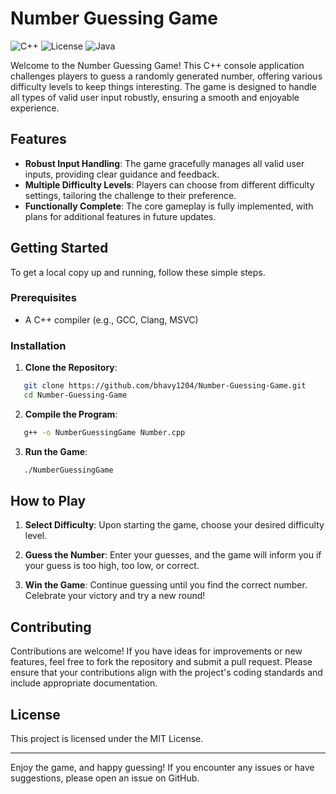 # Number Guessing Game

![C++](https://img.shields.io/badge/C%2B%2B-00599C?style=for-the-badge&logo=c%2B%2B&logoColor=white)
![License](https://img.shields.io/badge/License-MIT-blue?style=for-the-badge)
![Java](https://img.shields.io/badge/Java-ED8B00?style=for-the-badge&logo=java&logoColor=white)  

Welcome to the Number Guessing Game! This C++ console application challenges players to guess a randomly generated number, offering various difficulty levels to keep things interesting. The game is designed to handle all types of valid user input robustly, ensuring a smooth and enjoyable experience.

## Features

- **Robust Input Handling**: The game gracefully manages all valid user inputs, providing clear guidance and feedback.
- **Multiple Difficulty Levels**: Players can choose from different difficulty settings, tailoring the challenge to their preference.
- **Functionally Complete**: The core gameplay is fully implemented, with plans for additional features in future updates.

## Getting Started

To get a local copy up and running, follow these simple steps.

### Prerequisites

- A C++ compiler (e.g., GCC, Clang, MSVC)

### Installation

1. **Clone the Repository**:  

```bash
   git clone https://github.com/bhavy1204/Number-Guessing-Game.git
   cd Number-Guessing-Game
```

2. **Compile the Program**:  

```bash
   g++ -o NumberGuessingGame Number.cpp
```

3. **Run the Game**:  

```bash
   ./NumberGuessingGame
```

## How to Play

1. **Select Difficulty**: Upon starting the game, choose your desired difficulty level.

2. **Guess the Number**: Enter your guesses, and the game will inform you if your guess is too high, too low, or correct.

3. **Win the Game**: Continue guessing until you find the correct number. Celebrate your victory and try a new round!

## Contributing

Contributions are welcome! If you have ideas for improvements or new features, feel free to fork the repository and submit a pull request. Please ensure that your contributions align with the project's coding standards and include appropriate documentation.

## License

This project is licensed under the MIT License.

---

Enjoy the game, and happy guessing! If you encounter any issues or have suggestions, please open an issue on GitHub.
